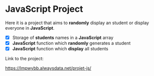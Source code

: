 # JavaScript Project

Here it is a project that aims to **randomly** display an student or display everyone in **JavaScript**.

- [x] Storage of **students** names in a **JavaScript** array
- [x] **JavaScript** function which **randomly** generates a student
- [x] **JavaScript** function which **display** all students

Link to the project:

https://lmpwybb.alwaysdata.net/projet-js/